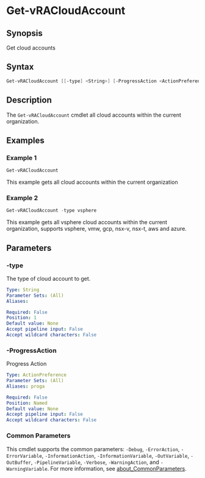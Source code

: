 # Get-vRACloudAccount

## Synopsis

Get cloud accounts

## Syntax

```powershell
Get-vRACloudAccount [[-type] <String>] [-ProgressAction <ActionPreference>] [<CommonParameters>]
```

## Description

The `Get-vRACloudAccount` cmdlet all cloud accounts within the current organization.

## Examples

### Example 1

```powershell
Get-vRACloudAccount
```

This example gets all cloud accounts within the current organization

### Example 2

```powershell
Get-vRACloudAccount -type vsphere
```

This example gets all vsphere cloud accounts within the current organization, supports vsphere, vmw, gcp, nsx-v, nsx-t, aws and azure.

## Parameters

### -type

The type of cloud account to get.

```yaml
Type: String
Parameter Sets: (All)
Aliases:

Required: False
Position: 1
Default value: None
Accept pipeline input: False
Accept wildcard characters: False
```

### -ProgressAction

Progress Action

```yaml
Type: ActionPreference
Parameter Sets: (All)
Aliases: proga

Required: False
Position: Named
Default value: None
Accept pipeline input: False
Accept wildcard characters: False
```

### Common Parameters

This cmdlet supports the common parameters: `-Debug`, `-ErrorAction`, `-ErrorVariable`, `-InformationAction`, `-InformationVariable`, `-OutVariable`, `-OutBuffer`, `-PipelineVariable`, `-Verbose`, `-WarningAction`, and `-WarningVariable`. For more information, see [about_CommonParameters](http://go.microsoft.com/fwlink/?LinkID=113216).
